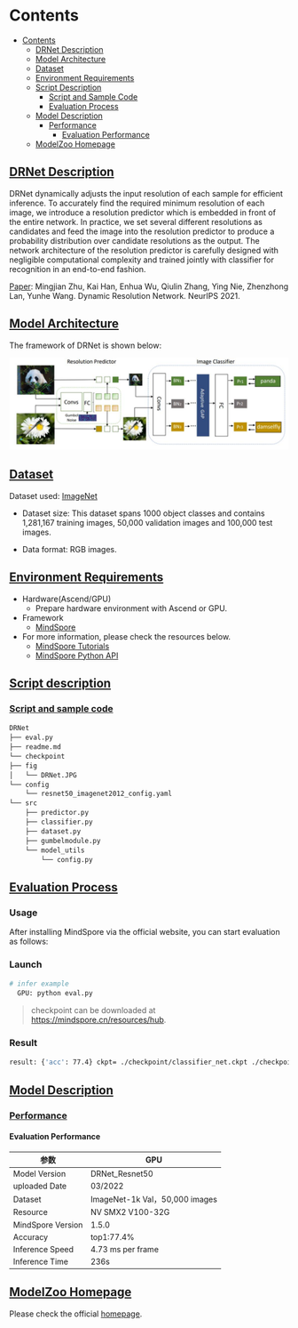 # Contents

- [Contents](#contents)
    - [DRNet Description](#DRNet-description)
    - [Model Architecture](#model-architecture)
    - [Dataset](#dataset)
    - [Environment Requirements](#environment-requirements)
    - [Script Description](#script-description)
        - [Script and Sample Code](#script-and-sample-code)
        - [Evaluation Process](#evaluation-process)
    - [Model Description](#model-description)
        - [Performance](#performance)
            - [Evaluation Performance](#evaluation-performance)
    - [ModelZoo Homepage](#modelzoo-homepage)

## [DRNet Description](#contents)

DRNet dynamically adjusts the input resolution of each sample for efficient inference. To accurately find the required minimum
resolution of each image, we introduce a resolution predictor which is embedded in front of the entire network. In practice, we set several different resolutions as candidates and feed the image into the resolution predictor to produce a probability distribution over candidate resolutions as the output. The network architecture of the resolution predictor is carefully designed with negligible computational complexity and trained jointly with classifier for recognition in an end-to-end fashion.

[Paper](https://arxiv.org/pdf/2106.02898.pdf): Mingjian Zhu, Kai Han,  Enhua Wu, Qiulin Zhang, Ying Nie, Zhenzhong Lan, Yunhe Wang. Dynamic Resolution Network. NeurIPS 2021.

## [Model Architecture](#contents)

The framework of DRNet is shown below:

![image-20211026160438718](./fig/DRNet.JPG)

## [Dataset](#contents)

Dataset used: [ImageNet](https://image-net.org/download)

- Dataset size: This dataset spans 1000 object classes and contains 1,281,167 training images, 50,000 validation images and 100,000 test images.

- Data format: RGB images.

## [Environment Requirements](#contents)

- Hardware(Ascend/GPU)
    - Prepare hardware environment with Ascend or GPU.
- Framework
    - [MindSpore](https://www.mindspore.cn/install/en)
- For more information, please check the resources below.
    - [MindSpore Tutorials](https://www.mindspore.cn/tutorials/en/master/index.html)
    - [MindSpore Python API](https://www.mindspore.cn/docs/en/master/api_python/mindspore.html)

## [Script description](#contents)

### [Script and sample code](#contents)

```bash
DRNet
├── eval.py
├── readme.md
└── checkpoint
├── fig
│   └── DRNet.JPG
└── config
    └── resnet50_imagenet2012_config.yaml
└── src
    ├── predictor.py
    ├── classifier.py
    ├── dataset.py
    ├── gumbelmodule.py
    └── model_utils
        └── config.py
```

## [Evaluation Process](#contents)

### Usage

After installing MindSpore via the official website, you can start evaluation as follows:

### Launch

```bash
# infer example
  GPU: python eval.py
```

> checkpoint can be downloaded at https://mindspore.cn/resources/hub.

### Result

```bash
result: {'acc': 77.4} ckpt= ./checkpoint/classifier_net.ckpt ./checkpoint/predictor_net.ckpt
```

## [Model Description](#contents)

### [Performance](#contents)

#### Evaluation Performance

| 参数          | GPU                     |
| ------------------- | --------------------------- |
| Model Version                | DRNet_Resnet50 |
| uploaded Date                | 03/2022 |
| Dataset                 | ImageNet-1k Val，50,000 images |
| Resource                  | NV SMX2 V100-32G  |
| MindSpore Version          | 1.5.0      |
| Accuracy              | top1:77.4%                  |
| Inference Speed                   | 4.73 ms per frame|
| Inference Time | 236s|

## [ModelZoo Homepage](#contents)

Please check the official [homepage](https://gitee.com/mindspore/models).